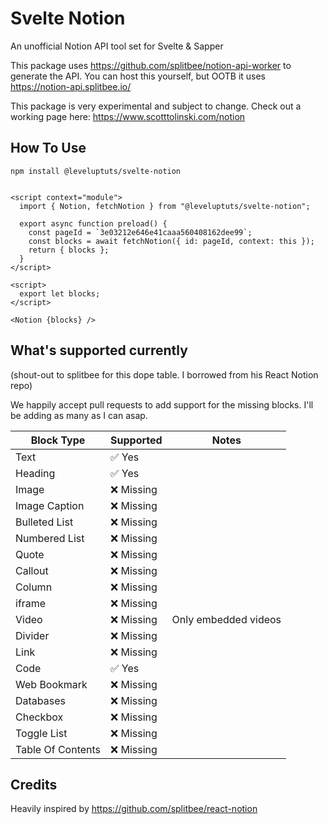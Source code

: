 # Svelte Notion

An unofficial Notion API tool set for Svelte & Sapper

This package uses https://github.com/splitbee/notion-api-worker to generate the API. You can host this yourself, but OOTB it uses https://notion-api.splitbee.io/

This package is very experimental and subject to change. Check out a working page here: https://www.scotttolinski.com/notion

## How To Use

`npm install @leveluptuts/svelte-notion`

```

<script context="module">
  import { Notion, fetchNotion } from "@leveluptuts/svelte-notion";

  export async function preload() {
    const pageId = `3e03212e646e41caaa560408162dee99`;
    const blocks = await fetchNotion({ id: pageId, context: this });
    return { blocks };
  }
</script>

<script>
  export let blocks;
</script>

<Notion {blocks} />

```

## What's supported currently

(shout-out to splitbee for this dope table. I borrowed from his React Notion repo)

We happily accept pull requests to add support for the missing blocks. I'll be adding as many as I can asap.

| Block Type        | Supported  | Notes                |
| ----------------- | ---------- | -------------------- |
| Text              | ✅ Yes     |                      |
| Heading           | ✅ Yes     |                      |
| Image             | ❌ Missing |                      |
| Image Caption     | ❌ Missing |                      |
| Bulleted List     | ❌ Missing |                      |
| Numbered List     | ❌ Missing |                      |
| Quote             | ❌ Missing |                      |
| Callout           | ❌ Missing |                      |
| Column            | ❌ Missing |                      |
| iframe            | ❌ Missing |                      |
| Video             | ❌ Missing | Only embedded videos |
| Divider           | ❌ Missing |                      |
| Link              | ❌ Missing |                      |
| Code              | ✅ Yes     |                      |
| Web Bookmark      | ❌ Missing |                      |
| Databases         | ❌ Missing |                      |
| Checkbox          | ❌ Missing |                      |
| Toggle List       | ❌ Missing |                      |
| Table Of Contents | ❌ Missing |                      |

## Credits

Heavily inspired by https://github.com/splitbee/react-notion
